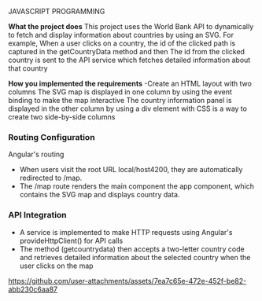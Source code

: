 
JAVASCRIPT PROGRAMMING
<!-- Welcome to JavaScript Programming! 
For specific task instructions and requirements for this assessment, please refer to the course page. -->

<!-- 
1.   Create a README file that contains the configuration details of the project, including both of the following items student Id and angular version: -->


 **What the project does**
This project uses the World Bank API to dynamically to fetch and display information about countries by using an SVG. For example, When a user clicks on a country, the id of the clicked path is captured in the getCountryData method and then The id from the clicked country is sent to the API service which fetches detailed information about that country

**How you implemented the requirements**
-Create an HTML layout with two columns 
The SVG map is displayed in one column by using the event binding to make the map interactive
The country information panel is displayed in the other column by using a div element with CSS is a way to create two side-by-side columns

### Routing Configuration
Angular's routing 

- When users visit the root URL local/host4200, they are automatically redirected to /map.
- The /map route renders the main component the app component, which contains the SVG map and displays country data.


### API Integration 
- A service  is implemented to make HTTP requests using Angular's  provideHttpClient() for API calls
- The method (getcountrydata) then accepts a two-letter country code and retrieves detailed information about the selected country when the user clicks on the map

https://github.com/user-attachments/assets/7ea7c65e-472e-452f-be82-abb230c6aa87 

